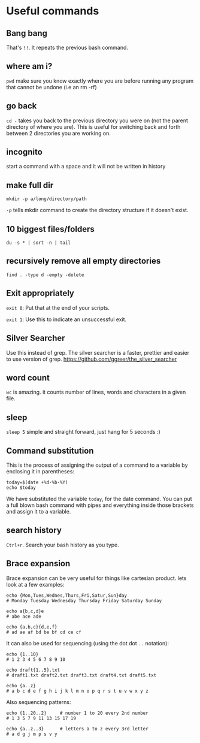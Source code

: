 Useful commands
===============

Bang bang
---------
That's `!!`. It repeats the previous bash command.

where am i?
-----------
`pwd`
make sure you know exactly where you are before running any program that cannot be undone (i.e an rm -rf)

go back
-------
`cd -` takes you back to the previous directory you were on (not the parent directory of where you are). This is useful for switching back and forth between 2 directories you are working on.

incognito
---------
start a command with a space and it will not be written in history

make full dir
-------------
`mkdir -p a/long/directory/path`

`-p` tells mkdir command to create the directory structure if it doesn't exist.

10 biggest files/folders
------------------------
`du -s * | sort -n | tail`

recursively remove all empty directories
----------------------------------------
`find . -type d -empty -delete`

Exit appropriately
------------------
`exit 0`: Put that at the end of your scripts.

`exit 1`: Use this to indicate an unsuccessful exit.

Silver Searcher
---------------
Use this instead of grep. The silver searcher is a faster, prettier and easier to use version of grep.
https://github.com/ggreer/the_silver_searcher

word count
----------
`wc` is amazing. it counts number of lines, words and characters in a given file.

sleep
-----
`sleep 5` simple and straight forward, just hang for 5 seconds :)

Command substitution
--------------------
This is the process of assigning the output of a command to a variable by enclosing it in parentheses:

	today=$(date +%d-%b-%Y)
	echo $today
	
We have substituted the variable `today`, for the date command. You can put a full blown bash command with pipes and everything inside those brackets and assign it to a variable.

search history
--------------
`Ctrl+r`. Search your bash history as you type.

Brace expansion
---------------
Brace expansion can be very useful for things like cartesian product. lets look at a few examples:

	echo {Mon,Tues,Wednes,Thurs,Fri,Satur,Sun}day
	# Monday Tuesday Wednesday Thursday Friday Saturday Sunday
	
	echo a{b,c,d}e 
	# abe ace ade
	
	echo {a,b,c}{d,e,f} 
	# ad ae af bd be bf cd ce cf

It can also be used for sequencing (using the dot dot `..` notation):

	echo {1..10}
	# 1 2 3 4 5 6 7 8 9 10
	
	echo draft{1..5}.txt
	# draft1.txt draft2.txt draft3.txt draft4.txt draft5.txt
	
	echo {a..z}
	# a b c d e f g h i j k l m n o p q r s t u v w x y z

Also sequencing patterns:
	
	echo {1..20..2}		# number 1 to 20 every 2nd number
	# 1 3 5 7 9 11 13 15 17 19

	echo {a..z..3}		# letters a to z every 3rd letter
	# a d g j m p s v y
